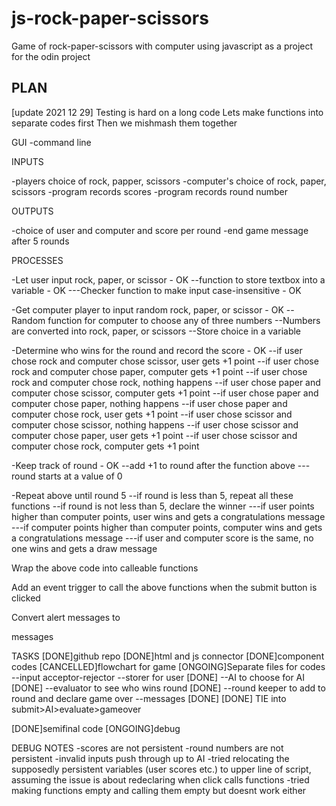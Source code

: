 # js-rock-paper-scissors
Game of rock-paper-scissors with computer using javascript as a project for the odin project


PLAN
-------------
[update 2021 12 29]
Testing is hard on a long code
Lets make functions into separate codes first
Then we mishmash them together

GUI
-command line

INPUTS

-players choice of rock, papper, scissors
-computer's choice of rock, paper, scissors
-program records scores
-program records round number

OUTPUTS

-choice of user and computer and score per round
-end game message after 5 rounds

PROCESSES

-Let user input rock, paper, or scissor - OK
--function to store textbox into a variable - OK
 ---Checker function to make input case-insensitive - OK
 
-Get computer player to input random  rock, paper, or scissor - OK
--Random function for computer to choose any of three numbers
--Numbers are converted into rock, paper, or scissors
--Store choice in a variable

-Determine who wins for the round and record the score - OK
--if user chose rock and computer chose scissor, user gets +1 point
--if user chose rock and computer chose paper, computer gets +1 point
--if user chose rock and computer chose rock, nothing happens
--if user chose paper and computer chose scissor, computer gets +1 point
--if user chose paper and computer chose paper, nothing happens
--if user chose paper and computer chose rock, user gets +1 point
--if user chose scissor and computer chose scissor, nothing happens
--if user chose scissor and computer chose paper, user gets +1 point
--if user chose scissor and computer chose rock, computer gets +1 point

-Keep track of round - OK
--add +1 to round after the function above
---round starts at a value of 0


-Repeat above until round 5
--if round is less than 5, repeat all these functions
--if round is not less than 5, declare the winner
---if user points higher than computer points, user wins and gets a congratulations message
---if computer points higher than computer points, computer wins and gets a congratulations message
---if user and computer score is the same, no one wins and gets a draw message


Wrap the above code into calleable functions


Add an event trigger to call the above functions when the submit button is clicked

Convert alert messages to <p> messages

TASKS
[DONE]github repo
[DONE]html and js connector
[DONE]component codes
[CANCELLED]flowchart for game
[ONGOING]Separate files for codes
--input acceptor-rejector
--storer for user [DONE]
--AI to choose for AI [DONE]
--evaluator to see who wins round [DONE]
--round keeper to add to round and declare game over
--messages [DONE]
[DONE] TIE into submit>AI>evaluate>gameover

[DONE]semifinal code
[ONGOING]debug

DEBUG NOTES
-scores are not persistent
-round numbers are not persistent
-invalid inputs push through up to AI
-tried relocating the supposedly persistent variables (user scores etc.) to upper line of script, assuming the issue is about redeclaring when click calls functions
-tried making functions empty and calling them empty but doesnt work either